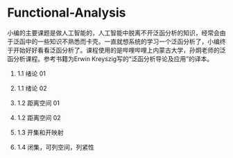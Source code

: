# Functional-Analysis

小编的主要课题是做人工智能的，人工智能中脱离不开泛函分析的知识，经常会由于泛函中的一些知识不熟悉而卡壳。一直就想系统的学习一个泛函分析了，小编终于开始好好看看泛函分析了。课程使用的是哔哩哔哩上内蒙古大学，孙炯老师的泛函分析课程。参考书籍为Erwin Kreyszig写的“泛函分析导论及应用”的译本。

1. 1.1 绪论 01

2. 1.1 绪论 02

3. 1.2 距离空间 01

4. 1.2 距离空间 02

5. 1.3 开集和开映射

6. 1.4 闭集，可列空间，列紧性
